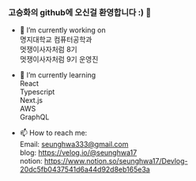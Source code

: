 ### 고승화의 github에 오신걸 환영합니다 :) 👋   

- 🔭 I’m currently working on    
명지대학교 컴퓨터공학과   
멋쟁이사자처럼 8기   
멋쟁이사자처럼 9기 운영진

- 🌱 I’m currently learning    
React   
Typescript   
Next.js   
AWS   
GraphQL     

- 📫 How to reach me:    
Email: seunghwa333@gmail.com   
blog: https://velog.io/@seunghwa17     
notion: https://www.notion.so/seunghwa17/Devlog-20dc5fb0437541d6a44d92d8eb165e3a



